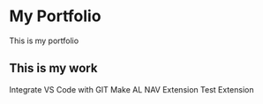 # My Portfolio
This is my portfolio
## This is my work
Integrate VS Code with GIT
Make AL NAV Extension
Test Extension
